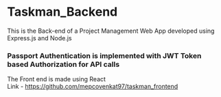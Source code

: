 # Taskman_Backend
This is the Back-end of a  Project Management Web App developed using Express.js and Node.js

### Passport Authentication is implemented with JWT Token based Authorization for API calls<br/>

The Front end is made using React <br />
Link - https://github.com/mepcovenkat97/taskman_frontend
